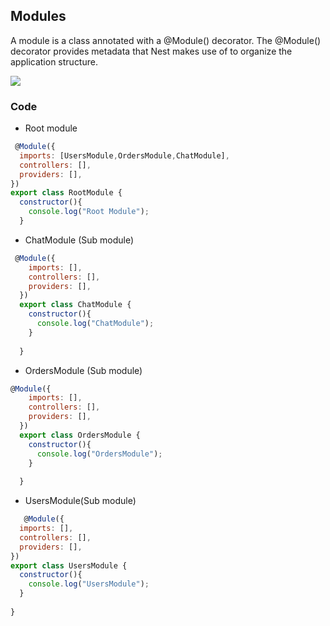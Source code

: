 ## Modules
A module is a class annotated with a @Module() decorator. The @Module() decorator provides metadata that Nest makes use of to organize the application structure.

<img src="https://docs.nestjs.com/assets/Modules_1.png">

### Code
- Root module
```js
 @Module({
  imports: [UsersModule,OrdersModule,ChatModule],
  controllers: [],
  providers: [],
})
export class RootModule {
  constructor(){
    console.log("Root Module");
  }
```
- ChatModule (Sub module)
```js
 @Module({
    imports: [],
    controllers: [],
    providers: [],
  })
  export class ChatModule {
    constructor(){
      console.log("ChatModule");
    }
    
  }
```
- OrdersModule (Sub module)
```js
@Module({
    imports: [],
    controllers: [],
    providers: [],
  })
  export class OrdersModule {
    constructor(){
      console.log("OrdersModule");
    }
    
  }
```
- UsersModule(Sub module)
```js
   @Module({
  imports: [],
  controllers: [],
  providers: [],
})
export class UsersModule {
  constructor(){
    console.log("UsersModule");
  }
  
}
```
